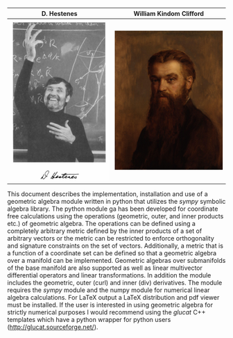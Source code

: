 | D. Hestenes | William Kindom Clifford |
|:-:|:-:|
|![image](images/dhestenes.jpg) |![image](images/wkclifford.jpg)|

This document describes the implementation, installation and use of a geometric algebra module written in python that utilizes the *sympy* symbolic algebra library. The python module ga has been developed for coordinate free calculations using the operations (geometric, outer, and inner products etc.) of geometric algebra. The operations can be defined using a completely arbitrary metric defined by the inner products of a set of arbitrary vectors or the metric can be restricted to enforce orthogonality and signature constraints on the set of vectors. Additionally, a metric that is a function of a coordinate set can be defined so that a geometric algebra over a manifold can be implemented. Geometric algebras over submanifolds of the base manifold are also supported as well as linear multivector differential operators and linear transformations. In addition the module includes the geometric, outer (curl) and inner (div) derivatives. The module requires the *sympy* module and the numpy module for numerical linear algebra calculations. For LaTeX output a LaTeX distribution and pdf viewer must be installed. If the user is interested in using geometric algebra for strictly numerical purposes I would recommend using the *glucat* C++ templates which have a python wrapper for python users (<http://glucat.sourceforge.net/>).